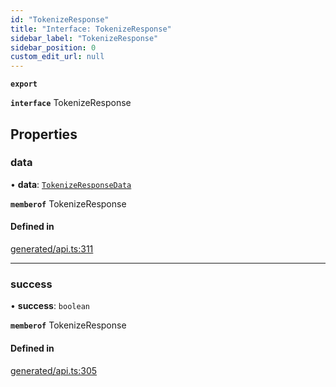 ```yaml
---
id: "TokenizeResponse"
title: "Interface: TokenizeResponse"
sidebar_label: "TokenizeResponse"
sidebar_position: 0
custom_edit_url: null
---
```


**`export`**

**`interface`** TokenizeResponse

## Properties

### data

• **data**: [`TokenizeResponseData`](TokenizeResponseData.md)

**`memberof`** TokenizeResponse

#### Defined in

[generated/api.ts:311](https://github.com/refinery-labs/lunasec-monorepo/blob/6c5edb8/js/sdks/packages/tokenizer-sdk/src/generated/api.ts#L311)

___

### success

• **success**: `boolean`

**`memberof`** TokenizeResponse

#### Defined in

[generated/api.ts:305](https://github.com/refinery-labs/lunasec-monorepo/blob/6c5edb8/js/sdks/packages/tokenizer-sdk/src/generated/api.ts#L305)
